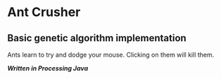 <h1>Ant Crusher</h1>
<h2>Basic genetic algorithm implementation </h3>
Ants learn to try and dodge your mouse. 
Clicking on them will kill them.

<b><i>Written in Processing Java</i></b>
